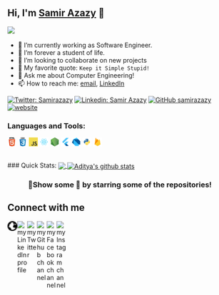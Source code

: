 [website]: https://samirazazy.github.io/simple-resume/
[twitter]: https://twitter.com/samirazazy
[email]: mailto:samiralazazy@gmail.com
[linkedin]: https://linkedin.com/in/samirazazy
[github]: https://github.com/samirazazy
[instagram]: https://instagram.com/samirazazy
[facebook]: https://www.facebook.com/samiralazazy

## Hi, I'm [Samir Azazy](https://samirazazy.github.io/simple-resume/) 👋

![](https://komarev.com/ghpvc/?username=samirazazy)

- 🔭 I’m currently working as Software Engineer.
- 🌱 I’m forever a student of life.
- 👯 I’m looking to collaborate on new projects
- 🤔 My favorite quote: `Keep it Simple Stupid!`
- 💬 Ask me about Computer Engineering!
- 📫 How to reach me: [email], [LinkedIn]

[![Twitter: Samirazazy](https://img.shields.io/twitter/follow/Samirazazy?style=social)](https://twitter.com/samirazazy)
[![Linkedin: Samir Azazy](https://img.shields.io/badge/-Samir_Azazy-blue?style=flat-square&logo=Linkedin&logoColor=white&link=https://www.linkedin.com/in/samirazazy)](https://www.linkedin.com/in/samirazazy)
[![GitHub samirazazy](https://img.shields.io/github/followers/samirazazy?label=follow&style=social)](https://github.com/samirazazy)
[![website](https://img.shields.io/badge/PortfolioWebsite-SamirAzazy-2648ff?style=flat-square&logo=google-chrome)](https://samirazazy.github.io/simple-resume/)

### Languages and Tools:

<code><img height="20" src="https://raw.githubusercontent.com/github/explore/80688e429a7d4ef2fca1e82350fe8e3517d3494d/topics/html/html.png"></code>
<code><img height="20" src="https://raw.githubusercontent.com/github/explore/80688e429a7d4ef2fca1e82350fe8e3517d3494d/topics/css/css.png"></code>
<code><img height="20" src="https://raw.githubusercontent.com/github/explore/80688e429a7d4ef2fca1e82350fe8e3517d3494d/topics/javascript/javascript.png"></code>
<code><img height="20" src="https://raw.githubusercontent.com/github/explore/80688e429a7d4ef2fca1e82350fe8e3517d3494d/topics/react/react.png"></code>
<code><img height="20" src="https://raw.githubusercontent.com/github/explore/80688e429a7d4ef2fca1e82350fe8e3517d3494d/topics/nodejs/nodejs.png"></code>
<code><img height="20" src="https://raw.githubusercontent.com/github/explore/80688e429a7d4ef2fca1e82350fe8e3517d3494d/topics/flutter/flutter.png"></code>
<code><img height="20" src="https://raw.githubusercontent.com/github/explore/80688e429a7d4ef2fca1e82350fe8e3517d3494d/topics/dart/dart.png"></code>
<code><img height="20" src="https://raw.githubusercontent.com/github/explore/80688e429a7d4ef2fca1e82350fe8e3517d3494d/topics/python/python.png"></code>
<code><img height="20" src="https://raw.githubusercontent.com/github/explore/80688e429a7d4ef2fca1e82350fe8e3517d3494d/topics/firebase/firebase.png"></code>

<br>
### Quick Stats:

<a href="https://github.com/samirazazy"   target="_blank" rel="noopener noreferrer">
  <img align="center" src="https://github-readme-stats.vercel.app/api/top-langs/?username=samirazazy&theme=dark&hide=TCL" />
</a>

<a href="https://github.com/samirazazy"  target="_blank" rel="noopener noreferrer">
  <img align="center" src="https://github-readme-stats.vercel.app/api?username=samirazazy&show_icons=true&theme=tokyonight&count_private=true&line_height=33" alt="Aditya's github stats"/>
</a>

<div align="center">

### 🔰Show some 💙 by starring some of the repositories!

</div>

## Connect with me

[<img align="left" alt="my website: jangoebel.com" width="22px" src="https://raw.githubusercontent.com/iconic/open-iconic/master/svg/globe.svg" />][website]
[<img align="left" alt="my LinkedIn profile" width="22px" src="https://cdn.jsdelivr.net/npm/simple-icons@v3/icons/linkedin.svg" />][linkedin]
[<img align="left" alt="my Twitter" width="22px" src="https://cdn.jsdelivr.net/npm/simple-icons@v3/icons/twitter.svg" />][twitter]
[<img align="left" alt="my Github channel" width="22px" src="https://cdn.jsdelivr.net/npm/simple-icons@v3/icons/github.svg" />][github]
[<img align="left" alt="my Facebook channel" width="22px" src="https://cdn.jsdelivr.net/npm/simple-icons@v3/icons/facebook.svg" />][facebook]
[<img align="left" alt="my Instagram channel" width="22px" src="https://cdn.jsdelivr.net/npm/simple-icons@v3/icons/instagram.svg" />][instagram]

<br />
